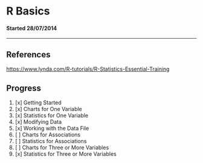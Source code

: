 # R Basics

#### Started 28/07/2014

---

## References
https://www.lynda.com/R-tutorials/R-Statistics-Essential-Training

## Progress
1. [x] Getting Started
2. [x] Charts for One Variable
3. [x] Statistics for One Variable
4. [x] Modifying Data
5. [x] Working with the Data File
6. [ ] Charts for Associations
7. [ ] Statistics for Associations
8. [ ] Charts for Three or More Variables
9. [x] Statistics for Three or More Variables
